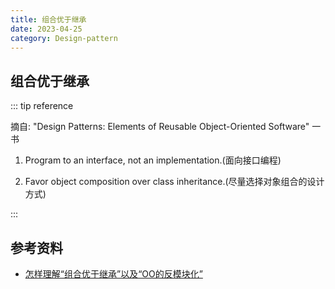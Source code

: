 ```yaml
---
title: 组合优于继承
date: 2023-04-25
category: Design-pattern
---
```


## 组合优于继承

::: tip reference

摘自: "Design Patterns: Elements of Reusable Object-Oriented Software" 一书

1. Program to an interface, not an implementation.(面向接口编程)

2. Favor object composition over class inheritance.(尽量选择对象组合的设计方式)

:::


## 参考资料

- [怎样理解“组合优于继承”以及“OO的反模块化”](https://www.zhihu.com/question/21862257/answer/181179184)
